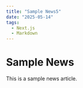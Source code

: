 ```yaml
---
title: "Sample News5"
date: "2025-05-14"
tags:
  - Next.js
  - Markdown
---
```


# Sample News

This is a sample news article.
